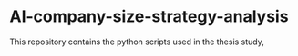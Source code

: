 # AI-company-size-strategy-analysis
This repository contains the python scripts used in the thesis study,
